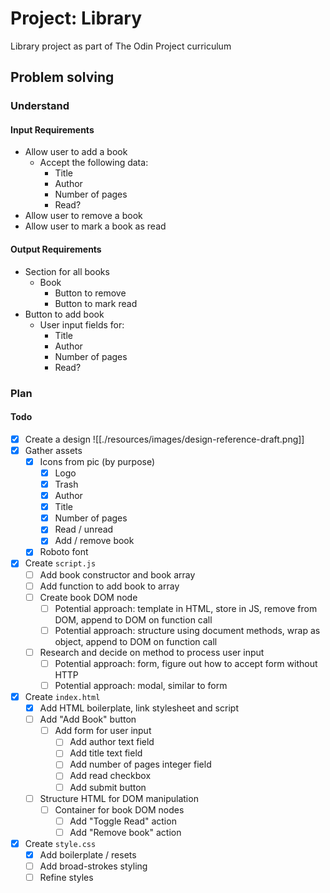 # Project: Library

Library project as part of The Odin Project curriculum

## Problem solving

### Understand

#### Input Requirements

- Allow user to add a book
	- Accept the following data:
		- Title
		- Author
		- Number of pages
		- Read?
- Allow user to remove a book
- Allow user to mark a book as read

#### Output Requirements

- Section for all books
	- Book
		- Button to remove
		- Button to mark read
- Button to add book
	- User input fields for:
		- Title 
		- Author
		- Number of pages
		- Read?

### Plan

#### Todo

- [x] Create a design  ![[./resources/images/design-reference-draft.png]]
- [x] Gather assets
  - [x] Icons from pic (by purpose)
    - [x] Logo
    - [x] Trash
    - [x] Author
    - [x] Title
    - [x] Number of pages
    - [x] Read / unread
    - [x] Add / remove book
  - [x] Roboto font

- [x] Create `script.js`
	- [ ] Add book constructor and book array
	- [ ] Add function to add book to array
	- [ ] Create book DOM node
		- [ ] Potential approach: template in HTML, store in JS,  remove from DOM, append to DOM on function call
		- [ ] Potential approach: structure using document methods, wrap as object, append to DOM on function call
	- [ ] Research and decide on method to process user input
		- [ ] Potential approach: form, figure out how to accept form without HTTP
		- [ ] Potential approach: modal, similar to form
- [x] Create `index.html`
	- [x] Add HTML boilerplate, link stylesheet and script
	- [ ] Add "Add Book" button
		- [ ] Add form for user input
			- [ ] Add author text field
			- [ ] Add title text field
			- [ ] Add number of pages integer field
			- [ ] Add read checkbox
			- [ ] Add submit button
	- [ ] Structure HTML for DOM manipulation
		- [ ] Container for book DOM nodes
			- [ ] Add "Toggle Read" action
			- [ ] Add "Remove book" action
- [x] Create `style.css`
	- [x] Add boilerplate / resets
	- [ ] Add broad-strokes styling
	- [ ] Refine styles